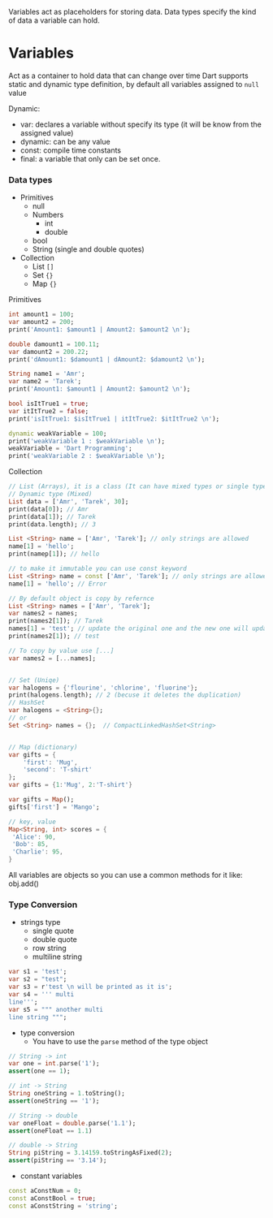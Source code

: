 Variables act as placeholders for storing data.
Data types specify the kind of data a variable can hold.
# Variables
Act as a container to hold data that can change over time
Dart supports static and dynamic type definition,
by default all variables assigned to `null` value

Dynamic:
- var: declares a variable without specify its type (it will be know from the assigned value)
- dynamic: can be any value
- const: compile time constants
- final: a variable that only can be set once.
### Data types
- Primitives
	- null
	- Numbers
		- int
		- double
	- bool
	- String (single and double quotes)
- Collection
	- List `[]`
	- Set `{}`
	- Map `{}`
	

Primitives
```dart
int amount1 = 100;
var amount2 = 200;
print('Amount1: $amount1 | Amount2: $amount2 \n');

double damount1 = 100.11;
var damount2 = 200.22;
print('dAmount1: $damount1 | dAmount2: $damount2 \n');

String name1 = 'Amr';
var name2 = 'Tarek';
print('Amount1: $amount1 | Amount2: $amount2 \n');

bool isItTrue1 = true;
var itItTrue2 = false;
print('isItTrue1: $isItTrue1 | itItTrue2: $itItTrue2 \n');

dynamic weakVariable = 100;
print('weakVariable 1 : $weakVariable \n');
weakVariable = 'Dart Programming';
print('weakVariable 2 : $weakVariable \n');
```

Collection
```dart
// List (Arrays), it is a class (It can have mixed types or single types)
// Dynamic type (Mixed)
List data = ['Amr', 'Tarek', 30];
print(data[0]); // Amr
print(data[1]); // Tarek
print(data.length); // 3

List <String> name = ['Amr', 'Tarek']; // only strings are allowed
name[1] = 'hello';
print(namep[1]); // hello

// to make it immutable you can use const keyword
List <String> name = const ['Amr', 'Tarek']; // only strings are allowed
name[1] = 'hello'; // Error

// By default object is copy by refernce
List <String> names = ['Amr', 'Tarek'];
var names2 = names;
print(names2[1]); // Tarek
names[1] = 'test'; // update the original one and the new one will update too.
print(names2[1]); // test

// To copy by value use [...]
var names2 = [...names];


// Set (Uniqe)
var halogens = {'flourine', 'chlorine', 'fluorine'};
print(halogens.length); // 2 (becuse it deletes the duplication)
// HashSet
var halogens = <String>{};
// or 
Set <String> names = {};  // CompactLinkedHashSet<String>


// Map (dictionary)
var gifts = {
	'first': 'Mug',
	'second': 'T-shirt'
};
var gifts = {1:'Mug', 2:'T-shirt'}

var gifts = Map();
gifts['first'] = 'Mango';

// key, value
Map<String, int> scores = {
 'Alice': 90,
 'Bob': 85,
 'Charlie': 95,
}

```

All variables are objects so you can use a common methods for it like:
obj.add()

### Type Conversion
- strings type
	- single quote 
	- double quote
	- row string
	- multiline string
```dart
var s1 = 'test';
var s2 = "test";
var s3 = r'test \n will be printed as it is';
var s4 = ''' multi
line''';
var s5 = """ another multi
line string """;
```

- type conversion
	- You have to use the `parse` method of the type object
```dart
// String -> int
var one = int.parse('1');
assert(one == 1);

// int -> String
String oneString = 1.toString();
assert(oneString == '1');

// String -> double
var oneFloat = double.parse('1.1');
assert(oneFloat == 1.1)

// double -> String
String piString = 3.14159.toStringAsFixed(2);
assert(piString == '3.14');
```

- constant variables
```dart
const aConstNum = 0;
const aConstBool = true;
const aConstString = 'string';
```
